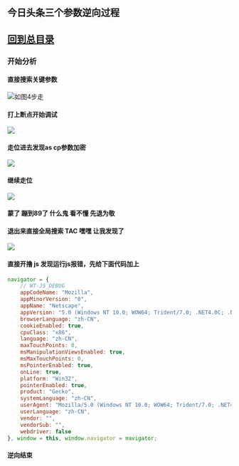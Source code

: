 ##  今日头条三个参数逆向过程

## [回到总目录](https://github.com/zjw505104341/spider)

### 开始分析

####  直接搜索关键参数
![如图4步走](https://github.com/zjw505104341/spider/blob/master/%E7%BB%83%E6%89%8B%E7%B3%BB%E5%88%97/%E4%BB%8A%E6%97%A5%E5%A4%B4%E6%9D%A1/img/index_1.jpg)

####  打上断点开始调试
![](/spider/练手系列/今日头条//img/2.jpg)

####   走位进去发现as cp参数加密
![](/spider/练手系列/今日头条//img/3.jpg)

####   继续走位
![](/spider/练手系列/今日头条//img/4.jpg)

#### 蒙了  蹦到89了   什么鬼   看不懂 先退为敬

####  退出来直接全局搜索  TAC   嘿嘿    让我发现了  
![](/spider/练手系列/今日头条//img/5.jpg)


####  直接开撸 js   发现运行js报错，先给下面代码加上
```javascript
navigator = {
    // WT-JS_DEBUG
    appCodeName: "Mozilla",
    appMinorVersion: "0",
    appName: "Netscape",
    appVersion: "5.0 (Windows NT 10.0; WOW64; Trident/7.0; .NET4.0C; .NET4.0E; .NET CLR 2.0.50727; .NET CLR 3.0.30729; .NET CLR 3.5.30729; InfoPath.3; rv:11.0) like Gecko",
    browserLanguage: "zh-CN",
    cookieEnabled: true,
    cpuClass: "x86",
    language: "zh-CN",
    maxTouchPoints: 0,
    msManipulationViewsEnabled: true,
    msMaxTouchPoints: 0,
    msPointerEnabled: true,
    onLine: true,
    platform: "Win32",
    pointerEnabled: true,
    product: "Gecko",
    systemLanguage: "zh-CN",
    userAgent: "Mozilla/5.0 (Windows NT 10.0; WOW64; Trident/7.0; .NET4.0C; .NET4.0E; .NET CLR 2.0.50727; .NET CLR 3.0.30729; .NET CLR 3.5.30729; InfoPath.3; rv:11.0) like Gecko",
    userLanguage: "zh-CN",
    vendor: "",
    vendorSub: "",
    webdriver: false
}, window = this, window.navigator = navigator;

```

####  逆向结束